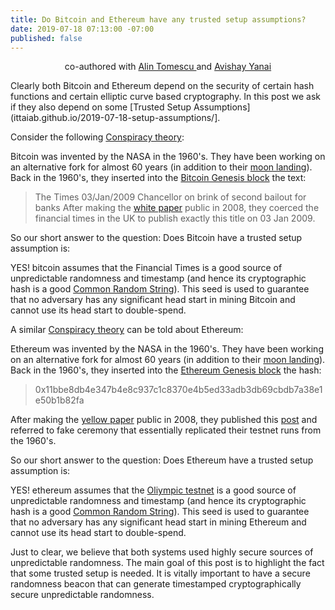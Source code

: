 ```yaml
---
title: Do Bitcoin and Ethereum have any trusted setup assumptions?
date: 2019-07-18 07:13:00 -07:00
published: false
---
```


<p align="center">
  co-authored with <a href="https://people.csail.mit.edu/alinush/">Alin Tomescu </a> and <a href="https://www.yanai.io/">Avishay Yanai</a>
</p>

Clearly both Bitcoin and Ethereum depend on the security of certain hash functions and certain elliptic curve based cryptography. In this post we ask if they also depend on some [Trusted Setup Assumptions](ittaiab.github.io/2019-07-18-setup-assumptions/].

Consider the following [Conspiracy theory](https://en.wikipedia.org/wiki/Conspiracy_theory):

Bitcoin was invented by the NASA in the 1960's. They have been working on an alternative fork for almost 60 years (in addition to their [moon landing](https://en.wikipedia.org/wiki/Moon_landing_conspiracy_theories)). Back in the 1960's, they inserted into the [Bitcoin Genesis block](https://en.bitcoin.it/wiki/Genesis_block) the text:  
>The Times 03/Jan/2009 Chancellor on brink of second bailout for banks
After making the [white paper](https://bitcoin.org/bitcoin.pdf) public in 2008, they coerced the financial times in the UK to publish exactly this title on 03 Jan 2009.

So our short answer to the question: Does Bitcoin have a trusted setup assumption is:

YES! bitcoin assumes that the Financial Times is a good source of unpredictable randomness and timestamp (and hence its cryptographic hash is a good [Common Random String](https://en.wikipedia.org/wiki/Common_reference_string_model)). This seed is used to guarantee that no adversary has any significant head start in mining Bitcoin and cannot use its head start to double-spend.

A similar [Conspiracy theory](https://en.wikipedia.org/wiki/Conspiracy_theory) can be told about Ethereum:

Ethereum was invented by the NASA in the 1960's. They have been working on an alternative fork for almost 60 years (in addition to their [moon landing](https://en.wikipedia.org/wiki/Moon_landing_conspiracy_theories)). Back in the 1960's, they inserted into the [Ethereum Genesis block](https://ethereum.stackexchange.com/questions/71804/what-is-the-meaning-of-ethereum-mainnet-genesis-block-extradata-value) the hash:  

>0x11bbe8db4e347b4e8c937c1c8370e4b5ed33adb3db69cbdb7a38e1e50b1b82fa

After making the [yellow paper](https://bitcoin.org/bitcoin.pdf) public in 2008, they published this [post](https://blog.ethereum.org/2015/07/27/final-steps/) and referred to fake ceremony that essentially replicated their testnet runs from the 1960's. 

So our short answer to the question: Does Ethereum have a trusted setup assumption is:

YES! ethereum assumes that the [Oliympic testnet](https://blog.ethereum.org/2015/05/09/olympic-frontier-pre-release/) is a good source of unpredictable randomness and timestamp (and hence its cryptographic hash is a good [Common Random String](https://en.wikipedia.org/wiki/Common_reference_string_model)). This seed is used to guarantee that no adversary has any significant head start in mining Ethereum and cannot use its head start to double-spend.

Just to clear, we believe that both systems used highly secure sources of unpredictable randomness. The main goal of this post is to highlight the fact that some trusted setup is needed. It is vitally important to have a secure randomness beacon that can generate timestamped cryptographically secure unpredictable randomness. 